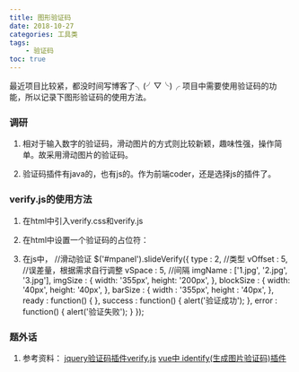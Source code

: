 ```yaml
---
title: 图形验证码
date: 2018-10-27
categories: 工具类
tags:
    - 验证码 
toc: true
---
```


最近项目比较紧，都没时间写博客了╮(╯▽╰)╭
项目中需要使用验证码的功能，所以记录下图形验证码的使用方法。
<!--more-->
### 调研
1. 相对于输入数字的验证码，滑动图片的方式则比较新颖，趣味性强，操作简单。故采用滑动图片的验证码。

2. 验证码插件有java的，也有js的。作为前端coder，还是选择js的插件了。


### verify.js的使用方法
1. 在html中引入verify.css和verify.js

2. 在html中设置一个验证码的占位符：
        <div id="mpanel" ></div>

3. 在js中，
        //滑动验证
        $('#mpanel').slideVerify({
            type : 2,		//类型
            vOffset : 5,	//误差量，根据需求自行调整
            vSpace : 5,	//间隔
            imgName : ['1.jpg', '2.jpg', '3.jpg'],
            imgSize : {
                width: '355px',
                height: '200px',
            },
            blockSize : {
                width: '40px',
                height: '40px',
            },
            barSize : {
                width : '355px',
                height : '40px',
            },
            ready : function() {
            },
            success : function() {
                alert('验证成功');
            },
            error : function() {
                alert('验证失败');
            }
        });

### 题外话
1. 参考资料：
    [jquery验证码插件verify.js](http://www.htmleaf.com/jQuery/Form/201711064813.html)
    [vue中 identify(生成图片验证码)插件](https://blog.csdn.net/zhangkeke_/article/details/82900747?utm_source=blogxgwz2)